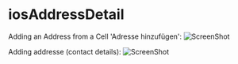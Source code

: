 iosAddressDetail
================
Adding an Address from a Cell 'Adresse hinzufügen': 
![ScreenShot](https://raw.github.com/Kourtessia/iosAddressDetail/blob/master/AddContact/Detail1.png?raw=true)


Adding addresse (contact details):
![ScreenShot](https://raw.github.com/Kourtessia/iosAddressDetail/blob/master/AddContact/AddAddressDetail.png)
